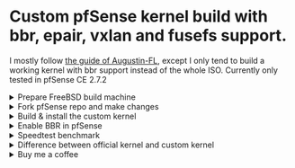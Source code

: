 # Custom pfSense kernel build with bbr, epair, vxlan and fusefs support.
I mostly follow [the guide of Augustin-FL](https://github.com/Augustin-FL/building-pfsense-iso-from-source), except I only tend to build a working kernel with bbr support instead of the whole ISO.
Currently only tested in pfSense CE 2.7.2
<details>
<summary>Prepare FreeBSD build machine</summary>
</details>

<details>
<summary>Fork pfSense repo and make changes</summary>
</details>

<details>
<summary>Build & install the custom kernel</summary>
</details>

<details>
<summary>Enable BBR in pfSense</summary>
</details>

<details>
<summary>Speedtest benchmark</summary>
</details>

<details>
<summary>Difference between official kernel and custom kernel</summary>
</details>

<details>
<summary>Buy me a coffee</summary>
</details>

